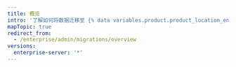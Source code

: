 ```yaml
---
title: 概览
intro: '了解如何将数据迁移至 {% data variables.product.product_location_enterprise %}。'
mapTopic: true
redirect_from:
  - /enterprise/admin/migrations/overview
versions:
  enterprise-server: '*'
---
```


